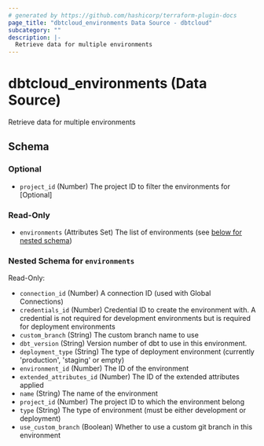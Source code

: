 ```yaml
---
# generated by https://github.com/hashicorp/terraform-plugin-docs
page_title: "dbtcloud_environments Data Source - dbtcloud"
subcategory: ""
description: |-
  Retrieve data for multiple environments
---
```


# dbtcloud_environments (Data Source)

Retrieve data for multiple environments



<!-- schema generated by tfplugindocs -->
## Schema

### Optional

- `project_id` (Number) The project ID to filter the environments for [Optional]

### Read-Only

- `environments` (Attributes Set) The list of environments (see [below for nested schema](#nestedatt--environments))

<a id="nestedatt--environments"></a>
### Nested Schema for `environments`

Read-Only:

- `connection_id` (Number) A connection ID (used with Global Connections)
- `credentials_id` (Number) Credential ID to create the environment with. A credential is not required for development environments but is required for deployment environments
- `custom_branch` (String) The custom branch name to use
- `dbt_version` (String) Version number of dbt to use in this environment.
- `deployment_type` (String) The type of deployment environment (currently 'production', 'staging' or empty)
- `environment_id` (Number) The ID of the environment
- `extended_attributes_id` (Number) The ID of the extended attributes applied
- `name` (String) The name of the environment
- `project_id` (Number) The project ID to which the environment belong
- `type` (String) The type of environment (must be either development or deployment)
- `use_custom_branch` (Boolean) Whether to use a custom git branch in this environment

